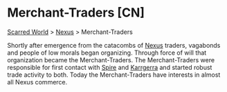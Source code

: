 # Merchant-Traders [CN]
[Scarred World](./scarred-world.md) > [Nexus](./city.md) > Merchant-Traders

Shortly after emergence from the catacombs of [Nexus](./city.md) traders, vagabonds and people of low morals began organizing. Through force of will that organization became the Merchant-Traders. The Merchant-Traders were responsible for first contact with [Spire](./trade-partner-1.md) and [Karrgerra](./trade-partner-2.md) and started robust trade activity to both. Today the Merchant-Traders have interests in almost all Nexus commerce.
